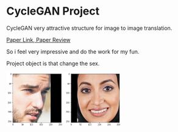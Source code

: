 # CycleGAN Project

CycleGAN very attractive structure for image to image translation.

<A href = "https://arxiv.org/abs/1703.10593">  Paper Link, </A> <A href = "https://keepgoingrunner.tistory.com/42"> Paper Review</A>


So i feel very impressive and do the work for my fun.


Project object is that change the sex.


<img width="60%" src="https://github.com/JiWoongCho1/CycleGAN_project01/blob/main/cyclegan_original.png?raw=true"/>



